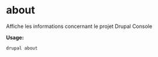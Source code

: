 # about
Affiche les informations concernant le projet Drupal Console

**Usage:**
```
drupal about
```
